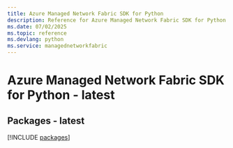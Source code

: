 ```yaml
---
title: Azure Managed Network Fabric SDK for Python
description: Reference for Azure Managed Network Fabric SDK for Python
ms.date: 07/02/2025
ms.topic: reference
ms.devlang: python
ms.service: managednetworkfabric
---
```

# Azure Managed Network Fabric SDK for Python - latest
## Packages - latest
[!INCLUDE [packages](managed-network-fabric-index.md)]
